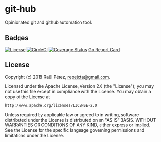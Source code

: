 # git-hub

Opinionated git and github automation tool.

## Badges

[![License][License-Image]][License-Url]
[![CircleCI](https://circleci.com/gh/repejota/git-hub.svg?style=svg)](https://circleci.com/gh/repejota/git-hub)
[![Coverage Status](https://coveralls.io/repos/github/repejota/git-hub/badge.svg?branch=master)](https://coveralls.io/github/repejota/git-hub?branch=master)
[Go Report Card](https://goreportcard.com/badge/github.com/repejota/issues2markdown)

## License

Copyright (c) 2018 Raül Pérez, repejota@gmail.com.

Licensed under the Apache License, Version 2.0 (the "License");
you may not use this file except in compliance with the License.
You may obtain a copy of the License at

    http://www.apache.org/licenses/LICENSE-2.0

Unless required by applicable law or agreed to in writing, software
distributed under the License is distributed on an "AS IS" BASIS,
WITHOUT WARRANTIES OR CONDITIONS OF ANY KIND, either express or implied.
See the License for the specific language governing permissions and
limitations under the License.

[License-Url]: http://opensource.org/licenses/Apache
[License-Image]: https://img.shields.io/badge/License-Apache-blue.svg